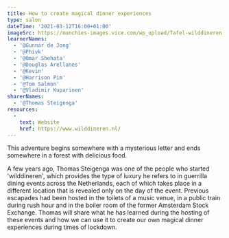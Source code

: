 ```yaml
---
title: How to create magical dinner experiences
type: salon
dateTime: '2021-03-12T16:00+01:00'
imageSrc: https://munchies-images.vice.com/wp_upload/Tafel-wilddineren.jpg?crop=1xw:0.8434256055363322xh;center,center&resize=1800:*
learnerNames:
  - '@Gunnar de Jong'
  - '@Phivk'
  - '@Omar Shehata'
  - '@Douglas Arellanes'
  - '@Kevin'
  - '@Harrison Pim'
  - '@Tom Salmon'
  - '@Vladimir Kuparinen'
sharerNames:
  - '@Thomas Steigenga'
resources:
  -
    text: Website 
    href: https://www.wilddineren.nl/
---
```

This adventure begins somewhere with a mysterious letter and ends somewhere in a forest with delicious food. 
<!--more-->
A few years ago, Thomas Steigenga was one of the people who started 'wilddineren', which provides the type of luxury he refers to in guerrilla dining events across the Netherlands, each of which takes place in a different location that is revealed only on the day of the event.
Previous escapades had been hosted in the toilets of a music venue, in a public train during rush hour and in the boiler room of the former Amsterdam Stock Exchange. Thomas will share what he has learned during the hosting of these events and how we can use it to create our own magical dinner experiences during times of lockdown.
